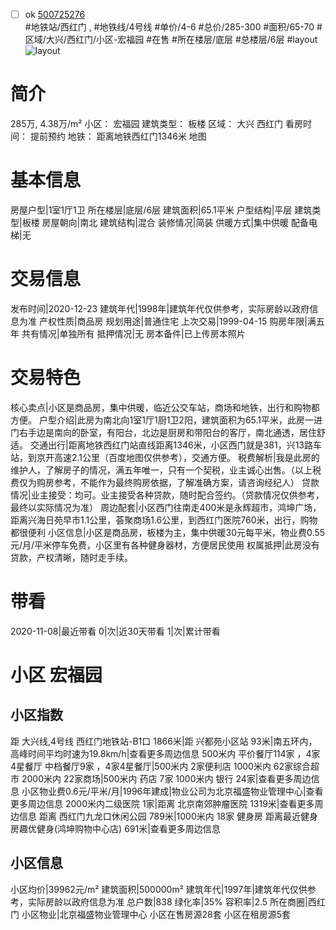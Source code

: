 - [ ] ok [500725276](https://bj.5i5j.com/ershoufang/500725276.html)  
 #地铁站/西红门 ,  #地铁线/4号线
#单价/4-6 #总价/285-300 #面积/65-70   #区域/大兴/西红门/小区-宏福园 #在售 #所在楼层/底层 #总楼层/6层 #layout 
![layout](http://image2.5i5j.com//group2/M00/F4/AD/CgqJM17a6amAPYaAAAGogSUsN8A953.jpg_P5.jpg) 
# 简介 
 285万,  4.38万/m² 
小区： 宏福园
建筑类型： 板楼
区域： 大兴 西红门
看房时间： 提前预约
地铁： 距离地铁西红门1346米 地图
# 基本信息 
 房屋户型|1室1厅1卫
所在楼层|底层/6层
建筑面积|65.1平米
户型结构|平层
建筑类型|板楼
房屋朝向|南北
建筑结构|混合
装修情况|简装
供暖方式|集中供暖
配备电梯|无
# 交易信息 
 发布时间|2020-12-23
建筑年代|1998年|建筑年代仅供参考，实际房龄以政府信息为准
产权性质|商品房
规划用途|普通住宅
上次交易|1999-04-15
购房年限|满五年
共有情况|单独所有
抵押情况|无
房本备件|已上传房本照片
# 交易特色 
 核心卖点|小区是商品房，集中供暖，临近公交车站，商场和地铁，出行和购物都方便。
户型介绍|此房为南北向1室1厅1厨1卫2阳，建筑面积为65.1平米，此房一进门右手边是南向的卧室，有阳台，北边是厨房和带阳台的客厅，南北通透，居住舒适。
交通出行|距离地铁西红门站直线距离1346米，小区西门就是381，兴13路车站，到京开高速2.1公里（百度地图仅供参考），交通方便。
税费解析|我是此房的维护人，了解房子的情况，满五年唯一，只有一个契税，业主诚心出售。（以上税费仅为购房参考，不能作为最终购房依据，了解准确方案，请咨询经纪人）
贷款情况|业主接受：均可。业主接受各种贷款，随时配合签约。（贷款情况仅供参考，最终以实际情况为准）
周边配套|小区西门往南走400米是永辉超市，鸿坤广场，距离兴海日苑早市1.1公里，荟聚商场1.6公里，到西红门医院760米，出行，购物都很便利
小区信息|小区是商品房，板楼为主，集中供暖30元每平米，物业费0.55元/月/平米停车免费，小区里有各种健身器材，方便居民使用
权属抵押|此房没有贷款，产权清晰，随时走手续。
# 带看 
 2020-11-08|最近带看	 0|次|近30天带看	 1|次|累计带看
# 小区 宏福园
## 小区指数 
 距 大兴线,4号线 西红门地铁站-B1口 1866米|距 兴都苑小区站 93米|南五环内， 高峰时间平均时速为19.8km/h|查看更多周边信息
500米内 平价餐厅114家 ，4家4星餐厅
中档餐厅9家 ，4家4星餐厅|500米内 2家便利店
1000米内 62家综合超市
2000米内 22家商场|500米内 药店 7家
1000米内 银行 24家|查看更多周边信息
小区物业费0.6元/平米/月|1996年建成|物业公司为北京福盛物业管理中心|查看更多周边信息
2000米内二级医院 1家|距离 北京南郊肿瘤医院  1319米|查看更多周边信息
距离 西红门九龙口休闲公园 789米|1000米内 18家 健身房
距离最近健身房趣优健身(鸿坤购物中心店) 691米|查看更多周边信息
## 小区信息 
 小区均价|39962元/m²
建筑面积|500000m²
建筑年代|1997年|建筑年代仅供参考，实际房龄以政府信息为准
总户数|838
绿化率|35%
容积率|2.5
所在商圈|西红门
小区物业|北京福盛物业管理中心
小区在售房源28套
小区在租房源5套
